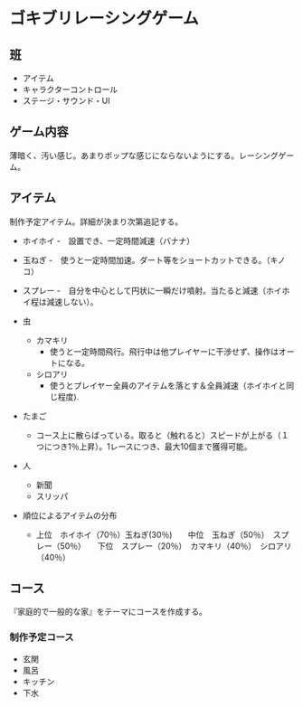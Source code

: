 # ゴキブリレーシングゲーム

## 班
- アイテム
- キャラクターコントロール
- ステージ・サウンド・UI

## ゲーム内容
薄暗く、汚い感じ。あまりポップな感じにならないようにする。レーシングゲーム。

## アイテム
制作予定アイテム。詳細が決まり次第追記する。
- ホイホイ
	-　設置でき、一定時間減速（バナナ）
- 玉ねぎ
	-　使うと一定時間加速。ダート等をショートカットできる。（キノコ）
- スプレー
	-　自分を中心として円状に一瞬だけ噴射。当たると減速（ホイホイ程は減速しない）。
- 虫
	- カマキリ
		- 使うと一定時間飛行。飛行中は他プレイヤーに干渉せず、操作はオートになる。
	- シロアリ
		- 使うとプレイヤー全員のアイテムを落とす＆全員減速（ホイホイと同じ程度).
- たまご
	- コース上に散らばっている。取ると（触れると）スピードが上がる（１つにつき1％上昇）。1レースにつき、最大10個まで獲得可能。
- 人
	- 新聞
	- スリッパ
	
- 順位によるアイテムの分布
	- 上位　ホイホイ（70％）玉ねぎ(30％)　　中位　玉ねぎ（50％）　スプレー（50％）　　下位　スプレー（20％）　カマキリ（40％）　シロアリ（40％）
	

## コース
『家庭的で一般的な家』をテーマにコースを作成する。
### 制作予定コース
- 玄関
- 風呂
- キッチン
- 下水
